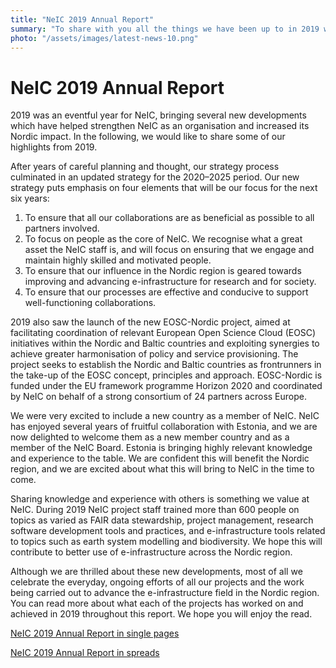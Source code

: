 ```yaml
---
title: "NeIC 2019 Annual Report"
summary: "To share with you all the things we have been up to in 2019 we have created the NeIC 2019 Annual Report. We hope you will enjoy the read!"
photo: "/assets/images/latest-news-10.png"
---
```


NeIC 2019 Annual Report
===========================

2019 was an eventful year for NeIC, bringing several new developments which have helped strengthen NeIC as an organisation and increased its Nordic impact. In the following, we would like to share some of our highlights from 2019. 

After years of careful planning and thought, our strategy process culminated in an updated strategy for the 2020–2025 period. Our new strategy puts emphasis on four elements that will be our focus for the next six years: 
1. To ensure that all our collaborations are as beneficial as possible to all partners involved.
2. To focus on people as the core of NeIC. We recognise what a great asset the NeIC staff is, and will focus on ensuring that we engage and maintain highly skilled and motivated people. 
3. To ensure that our influence in the Nordic region is geared towards improving and advancing e-infrastructure for research and for society.
4. To ensure that our processes are effective and conducive to support well-functioning collaborations. 

2019 also saw the launch of the new EOSC-Nordic project, aimed at facilitating coordination of relevant European Open Science Cloud (EOSC) initiatives within the Nordic and Baltic countries and exploiting synergies to achieve greater harmonisation of policy and service provisioning. The project seeks to establish the Nordic and Baltic countries as frontrunners in the take-up of the EOSC concept, principles and approach. EOSC-Nordic is funded under the EU framework programme Horizon 2020 and coordinated by NeIC on behalf of a strong consortium of 24 partners across Europe. 

We were very excited to include a new country as a member of NeIC. NeIC has enjoyed several years of fruitful collaboration with Estonia, and we are now delighted to welcome them as a new member country and as a member of the NeIC Board. Estonia is bringing highly relevant knowledge and experience to the table. We are confident this will benefit the Nordic region, and we are excited about what this will bring to NeIC in the time to come. 

Sharing knowledge and experience with others is something we value at NeIC. During 2019 NeIC project staff trained more than 600 people on topics as varied as FAIR data stewardship, project management, research software development tools and practices, and e-infrastructure tools related to topics such as earth system modelling and biodiversity. We hope this will contribute to better use of e-infrastructure across the Nordic region.

Although we are thrilled about these new developments, most of all we celebrate the everyday, ongoing efforts of all our projects and the work being carried out to advance the e-infrastructure field in the Nordic region. You can read more about what each of the projects has worked on and achieved in 2019 throughout this report. We hope you will enjoy the read.

[NeIC 2019 Annual Report in single pages](https://wiki.neic.no/w/ext/img_auth.php/2/27/NeIC_annual_report_2019_single_%282%29.pdf)

[NeIC 2019 Annual Report in spreads](https://wiki.neic.no/w/ext/img_auth.php/b/ba/NeIC_annual_report_2019_spreads_%282%29.pdf) 

